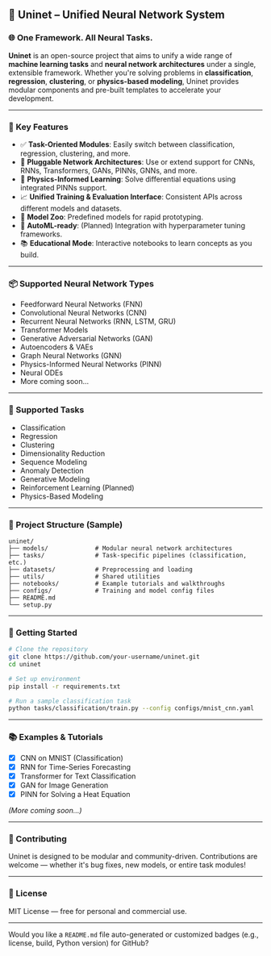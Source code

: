 ## 🧠 **Uninet** – Unified Neural Network System

### 🌐 One Framework. All Neural Tasks.

**Uninet** is an open-source project that aims to unify a wide range of **machine learning tasks** and **neural network architectures** under a single, extensible framework. Whether you're solving problems in **classification**, **regression**, **clustering**, or **physics-based modeling**, Uninet provides modular components and pre-built templates to accelerate your development.

---

### 🚀 Key Features

* ✅ **Task-Oriented Modules**: Easily switch between classification, regression, clustering, and more.
* 🧩 **Pluggable Network Architectures**: Use or extend support for CNNs, RNNs, Transformers, GANs, PINNs, GNNs, and more.
* 🔬 **Physics-Informed Learning**: Solve differential equations using integrated PINNs support.
* 📈 **Unified Training & Evaluation Interface**: Consistent APIs across different models and datasets.
* 🧠 **Model Zoo**: Predefined models for rapid prototyping.
* 🔁 **AutoML-ready**: (Planned) Integration with hyperparameter tuning frameworks.
* 📚 **Educational Mode**: Interactive notebooks to learn concepts as you build.

---

### 📦 Supported Neural Network Types

* Feedforward Neural Networks (FNN)
* Convolutional Neural Networks (CNN)
* Recurrent Neural Networks (RNN, LSTM, GRU)
* Transformer Models
* Generative Adversarial Networks (GAN)
* Autoencoders & VAEs
* Graph Neural Networks (GNN)
* Physics-Informed Neural Networks (PINN)
* Neural ODEs
* More coming soon...

---

### 🧰 Supported Tasks

* Classification
* Regression
* Clustering
* Dimensionality Reduction
* Sequence Modeling
* Anomaly Detection
* Generative Modeling
* Reinforcement Learning (Planned)
* Physics-Based Modeling

---

### 📁 Project Structure (Sample)

```
uninet/
├── models/             # Modular neural network architectures
├── tasks/              # Task-specific pipelines (classification, etc.)
├── datasets/           # Preprocessing and loading
├── utils/              # Shared utilities
├── notebooks/          # Example tutorials and walkthroughs
├── configs/            # Training and model config files
├── README.md
└── setup.py
```

---

### 📘 Getting Started

```bash
# Clone the repository
git clone https://github.com/your-username/uninet.git
cd uninet

# Set up environment
pip install -r requirements.txt

# Run a sample classification task
python tasks/classification/train.py --config configs/mnist_cnn.yaml
```

---

### 📚 Examples & Tutorials

* [x] CNN on MNIST (Classification)
* [x] RNN for Time-Series Forecasting
* [x] Transformer for Text Classification
* [x] GAN for Image Generation
* [x] PINN for Solving a Heat Equation

*(More coming soon...)*

---

### 🤝 Contributing

Uninet is designed to be modular and community-driven. Contributions are welcome — whether it's bug fixes, new models, or entire task modules!

---

### 📜 License

MIT License — free for personal and commercial use.

---

Would you like a `README.md` file auto-generated or customized badges (e.g., license, build, Python version) for GitHub?
